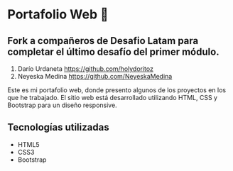 # Portafolio Web 👋

## Fork a compañeros de Desafio Latam para completar el último desafío del primer módulo.

1. Darío Urdaneta https://github.com/holydoritoz
2. Neyeska Medina https://github.com/NeyeskaMedina

Este es mi portafolio web, donde presento algunos de los proyectos en los que he trabajado. El sitio web está desarrollado utilizando HTML, CSS y Bootstrap para un diseño responsive.

## Tecnologías utilizadas

-   HTML5
-   CSS3
-   Bootstrap
